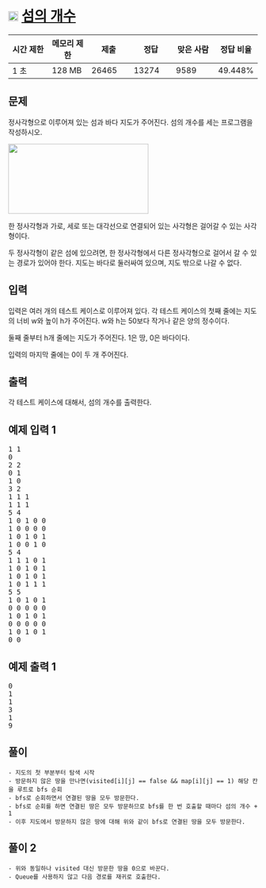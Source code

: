 # <img src="https://d2gd6pc034wcta.cloudfront.net/tier/9.svg" class="solvedac-tier" width="20px"> [섬의 개수](https://www.acmicpc.net/problem/4963)

  <table class="table" id="problem-info">
				<thead>
				<tr>
									<th style="width:16%;">시간 제한</th>
					<th style="width:16%;">메모리 제한</th>
					<th style="width:17%;">제출</th>
					<th style="width:17%;">정답</th>
					<th style="width:17%;">맞은 사람</th>
					<th style="width:17%;">정답 비율</th>
								</tr>
				</thead>
				<tbody>
				<tr>
				<td>1 초</td>
				<td>128 MB</td>
									<td>26465</td>
					<td>13274</td>
					<td>9589</td>
					<td>49.448%</td>
								</tr>
				</tbody>
  </table>
  
## 문제
정사각형으로 이루어져 있는 섬과 바다 지도가 주어진다. 섬의 개수를 세는 프로그램을 작성하시오.

<p>
  <img alt="" src="https://www.acmicpc.net/upload/images/island.png" style="width: 283px; height: 141px;">
</p>

한 정사각형과 가로, 세로 또는 대각선으로 연결되어 있는 사각형은 걸어갈 수 있는 사각형이다. 

두 정사각형이 같은 섬에 있으려면, 한 정사각형에서 다른 정사각형으로 걸어서 갈 수 있는 경로가 있어야 한다. 지도는 바다로 둘러싸여 있으며, 지도 밖으로 나갈 수 없다.

## 입력
입력은 여러 개의 테스트 케이스로 이루어져 있다. 각 테스트 케이스의 첫째 줄에는 지도의 너비 w와 높이 h가 주어진다. w와 h는 50보다 작거나 같은 양의 정수이다.

둘째 줄부터 h개 줄에는 지도가 주어진다. 1은 땅, 0은 바다이다.

입력의 마지막 줄에는 0이 두 개 주어진다.

## 출력
각 테스트 케이스에 대해서, 섬의 개수를 출력한다.

<div class="row">
					<div class="col-md-6">
						<section id="sampleinput1">
						<div class="headline">
						<h2>예제 입력 1</h2>
						</div>
						<pre class="sampledata" id="sample-input-1">1 1
0
2 2
0 1
1 0
3 2
1 1 1
1 1 1
5 4
1 0 1 0 0
1 0 0 0 0
1 0 1 0 1
1 0 0 1 0
5 4
1 1 1 0 1
1 0 1 0 1
1 0 1 0 1
1 0 1 1 1
5 5
1 0 1 0 1
0 0 0 0 0
1 0 1 0 1
0 0 0 0 0
1 0 1 0 1
0 0
</pre>
						</section>
					</div>
					<div class="col-md-6">
						<section id="sampleoutput1">
						<div class="headline">
						<h2>예제 출력 1</h2>
						</div>
						<pre class="sampledata" id="sample-output-1">0
1
1
3
1
9
</pre>
						</section>
					</div>
									</div>


## 풀이
	- 지도의 첫 부분부터 탐색 시작
	- 방문하지 않은 땅을 만나면(visited[i][j] == false && map[i][j] == 1) 해당 칸을 루트로 bfs 순회
	- bfs로 순회하면서 연결된 땅을 모두 방문한다.
	- bfs로 순회를 하면 연결된 땅은 모두 방문하므로 bfs를 한 번 호출할 때마다 섬의 개수 + 1
	- 이후 지도에서 방문하지 않은 땅에 대해 위와 같이 bfs로 연결된 땅을 모두 방문한다.

## 풀이 2
	- 위와 동일하나 visited 대신 방문한 땅을 0으로 바꾼다.
	- Queue를 사용하지 않고 다음 경로를 재귀로 호출한다.
